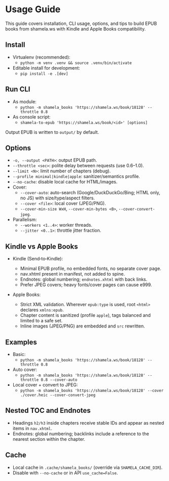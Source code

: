 # Usage Guide

This guide covers installation, CLI usage, options, and tips to build EPUB books from shamela.ws with Kindle and Apple Books compatibility.

## Install

- Virtualenv (recommended):
  - `python -m venv .venv && source .venv/bin/activate`
- Editable install for development:
  - `pip install -e .[dev]`

## Run CLI

- As module:
  - `python -m shamela_books 'https://shamela.ws/book/18128' --throttle 0.8`
- As console script:
  - `shamela-to-epub 'https://shamela.ws/book/<id>' [options]`

Output EPUB is written to `output/` by default.

## Options

- `-o, --output <PATH>`: output EPUB path.
- `--throttle <sec>`: polite delay between requests (use 0.6–1.0).
- `--limit <N>`: limit number of chapters (debug).
- `--profile minimal|kindle|apple`: sanitizer/semantics profile.
- `--no-cache`: disable local cache for HTML/images.
- Cover:
  - `--cover-auto`: auto-search (Google/DuckDuckGo/Bing; HTML only, no JS) with size/type/aspect filters.
  - `--cover <file>`: local cover (JPEG/PNG).
  - `--cover-min-size WxH`, `--cover-min-bytes <B>`, `--cover-convert-jpeg`.
- Parallelism:
  - `--workers <1..4>`: worker threads.
  - `--jitter <0..1>`: throttle jitter fraction.

## Kindle vs Apple Books

- Kindle (Send‑to‑Kindle):
  - Minimal EPUB profile, no embedded fonts, no separate cover page.
  - nav.xhtml present in manifest, not added to spine.
  - Endnotes: global numbering; `endnotes.xhtml` with back links.
  - Prefer JPEG covers; heavy fonts/cover pages can cause e999.

- Apple Books:
  - Strict XML validation. Wherever `epub:type` is used, root `<html>` declares `xmlns:epub`.
  - Chapter content is sanitized (profile `apple`), tags balanced and limited to a safe set.
  - Inline images (JPEG/PNG) are embedded and `src` rewritten.

## Examples

- Basic:
  - `python -m shamela_books 'https://shamela.ws/book/18128' --throttle 0.8`
- Auto cover:
  - `python -m shamela_books 'https://shamela.ws/book/18128' --throttle 0.8 --cover-auto`
- Local cover + convert to JPEG:
  - `python -m shamela_books 'https://shamela.ws/book/18128' --cover ./cover.heic --cover-convert-jpeg`

## Nested TOC and Endnotes
- Headings `h2/h3` inside chapters receive stable IDs and appear as nested items in `nav.xhtml`.
- Endnotes: global numbering; backlinks include a reference to the nearest section within the chapter.

## Cache
- Local cache in `.cache/shamela_books/` (override via `SHAMELA_CACHE_DIR`).
- Disable with `--no-cache` or in API `use_cache=False`.
